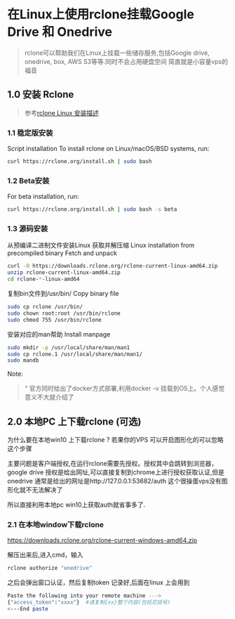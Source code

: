 # 在Linux上使用rclone挂载Google Drive 和 Onedrive

> rclone可以帮助我们在Linux上挂载一些储存服务,包括Google drive, onedrive, box, AWS S3等等.同时不会占用硬盘空间
>简直就是小容量vps的福音

## 1.0 安装 Rclone
>参考[rclone Linux 安装描述](https://rclone.org/install/)

### 1.1 稳定版安装
Script installation
To install rclone on Linux/macOS/BSD systems, run:
```bash
curl https://rclone.org/install.sh | sudo bash
```
### 1.2 Beta安装
For beta installation, run:
```bash
curl https://rclone.org/install.sh | sudo bash -s beta
```

### 1.3 源码安装

从预编译二进制文件安装Linux 获取并解压缩
Linux installation from precompiled binary
Fetch and unpack
```bash
curl -O https://downloads.rclone.org/rclone-current-linux-amd64.zip
unzip rclone-current-linux-amd64.zip
cd rclone-*-linux-amd64
```
复制bin文件到/usr/bin/
Copy binary file
```bash
sudo cp rclone /usr/bin/
sudo chown root:root /usr/bin/rclone
sudo chmod 755 /usr/bin/rclone
```
安装对应的man帮助
Install manpage
```bash
sudo mkdir -p /usr/local/share/man/man1
sudo cp rclone.1 /usr/local/share/man/man1/
sudo mandb 
```

Note:
>“ 官方同时给出了docker方式部署,利用docker -v 挂载到OS上。个人感觉意义不大就介绍了


## 2.0 本地PC 上下载rclone (可选)

为什么要在本地win10 上下载rclone ?
若果你的VPS 可以开启图形化的可以忽略这个步骤

主要问题是客户端授权,在运行rclone需要先授权。授权其中会跳转到浏览器，google drive 授权是给出网址,可以直接复制到chrome上进行授权获取认证,但是onedrive 通常是给出的网址是http://127.0.0.1:53682/auth 这个很操蛋vps没有图形化就不无法解决了

所以直接利用本地pc  win10上获取auth就省事多了.

### 2.1 在本地window下载rclone
https://downloads.rclone.org/rclone-current-windows-amd64.zip

解压出来后,进入cmd，输入
```bash
rclone authorize "onedrive"
```

之后会弹出窗口认证，然后复制token 记录好,后面在linux 上会用到
```bash
Paste the following into your remote machine --->
{"access_token":"xxxx"}  #请复制{xx}整个内容(包括花括号)
<---End paste
```



